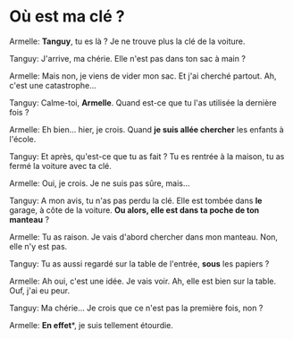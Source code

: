 # Où est ma clé ?

Armelle: **Tanguy**, tu es là ? Je ne trouve plus la clé de la voiture.

Tanguy: J'arrive, ma chérie. Elle n'est pas dans ton sac à main ?

Armelle: Mais non, je viens de vider mon sac. Et j'ai cherché partout. Ah, c'est une catastrophe...

Tanguy: Calme-toi, **Armelle**. Quand est-ce que tu l'as utilisée la dernière fois ?

Armelle: Eh bien... hier, je crois. Quand **je suis allée chercher** les enfants à l'école.

Tanguy: Et après, qu'est-ce que tu as fait ? Tu es rentrée à la maison, tu as fermé la voiture avec ta clé.

Armelle: Oui, je crois. Je ne suis pas sûre, mais...

Tanguy: A mon avis, tu n'as pas perdu la clé. Elle est tombée dans **le** garage, à côte de la voiture. **Ou alors, elle est dans ta poche de ton manteau** ?

Armelle: Tu as raison. Je vais d'abord chercher dans mon manteau. Non, elle n'y est pas.

Tanguy: Tu as aussi regardé sur la table de l'entrée, **sous** les papiers ?

Armelle: Ah oui, c'est une idée. Je vais voir. Ah, elle est bien sur la table. Ouf, j'ai eu peur.

Tanguy: Ma chérie... Je crois que ce n'est pas la première fois, non ?

Armelle: **En effet***, je suis tellement étourdie.
